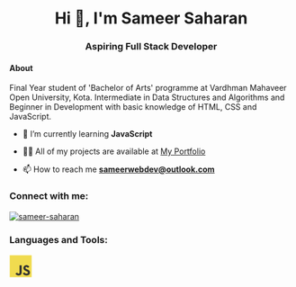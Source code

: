 <h1 align="center">Hi 👋, I'm Sameer Saharan</h1>
<h3 align="center">Aspiring Full Stack Developer</h3>

<h4>About</h4>
<p>Final Year student of 'Bachelor of Arts' programme at Vardhman Mahaveer Open University, Kota. Intermediate in Data Structures and Algorithms and Beginner in Development with basic knowledge of HTML, CSS and JavaScript. 
</p>

- 🌱 I’m currently learning **JavaScript**

- 👨‍💻 All of my projects are available at <a href="https://sameersaharan.vercel.app" target="_blank">My Portfolio</a>

- 📫 How to reach me **sameerwebdev@outlook.com**

<h3 align="left">Connect with me:</h3>
<p align="left">
<a href="https://linkedin.com/in/sameer-saharan" target="blank"><img align="center" src="https://raw.githubusercontent.com/rahuldkjain/github-profile-readme-generator/master/src/images/icons/Social/linked-in-alt.svg" alt="sameer-saharan" height="30" width="40" /></a>
</p>

<h3 align="left">Languages and Tools:</h3>
<p align="left"> <a href="https://developer.mozilla.org/en-US/docs/Web/JavaScript" target="_blank" rel="noreferrer"> <img src="https://raw.githubusercontent.com/devicons/devicon/master/icons/javascript/javascript-original.svg" alt="javascript" width="40" height="40"/> </a> </p>
